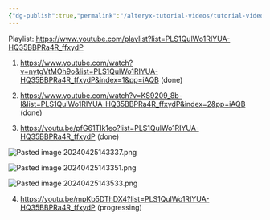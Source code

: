 ```yaml
---
{"dg-publish":true,"permalink":"/alteryx-tutorial-videos/tutorial-videos/","noteIcon":"","created":"2024-04-21T01:51:19.261+08:00","updated":"2024-04-25T14:35:48.111+08:00"}
---
```


Playlist: https://www.youtube.com/playlist?list=PLS1QulWo1RIYUA-HQ35BBPRa4R_ffxydP

1. https://www.youtube.com/watch?v=nytgVtMOh9o&list=PLS1QulWo1RIYUA-HQ35BBPRa4R_ffxydP&index=1&pp=iAQB (done)

2. https://www.youtube.com/watch?v=KS9209_8b-I&list=PLS1QulWo1RIYUA-HQ35BBPRa4R_ffxydP&index=2&pp=iAQB (done)

3. https://youtu.be/pfG61TIk1eo?list=PLS1QulWo1RIYUA-HQ35BBPRa4R_ffxydP (done)

![Pasted image 20240425143337.png](/img/user/Pasted%20image%2020240425143337.png)

![Pasted image 20240425143351.png](/img/user/Pasted%20image%2020240425143351.png)

![Pasted image 20240425143533.png](/img/user/Pasted%20image%2020240425143533.png)

4. https://youtu.be/mpKb5DThDX4?list=PLS1QulWo1RIYUA-HQ35BBPRa4R_ffxydP (progressing)
